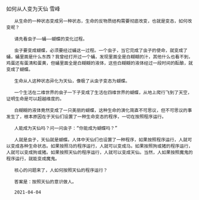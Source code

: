 如何从人变为天仙
雪峰

       从生命的一种状态变成另一种状态，生命的反物质结构需要彻底改变，也就是变态，如何改变呢？

       请先看虫子——蛹——蝴蝶的变化过程。

       虫子要变成蝴蝶，必须要经过蛹这一过程。一个虫子，当它完成了虫子的使命，就变成了蛹，蛹里面是什么东西？我曾经打开过一个蛹，发现里面全是白糊糊的汁，其他什么也看不到，鸡蛋还有蛋清和蛋黄，但蛹里面全是白糊糊的液体，这些白糊糊的液体经过一段时间的酝酿，就变成了蝴蝶。

       生命从人这种状态异化为天仙，像极了从虫子变态为蝴蝶。

       一个生活在二维世界的虫子一下子变成了生活在四维世界的蝴蝶，从地上爬行飞到了天空，证明生命是可以超越维度的。

       白糊糊的液体竟然变成了一只美丽的蝴蝶，这种生命的演化简直不可思议，但不可思议的事发生了，根本原因在于天仙们设置了一种生命变态的程序，一切在按照程序运行。

       人能成为天仙吗？问一问虫子：“你能成为蝴蝶吗？”

       人就是虫子，天仙就是蝴蝶。人体中天仙们也设置了一种程序，如果按照程序运行，人就可以变成各种生命状态。如果按照马的程序运行，人就可以变成马。如果按照狗或猪的程序运行，人就可以变成狗或猪。如果按照天仙的程序运行，人就可以变成天仙。当然，人如果按照魔鬼的程序运行，就能变成魔鬼。

       核心的问题来了，人如何按照天仙的程序运行？

       答案是：按照天仙的意识做人。

       2021-04-04



